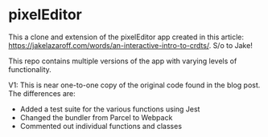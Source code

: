 # pixelEditor

This a clone and extension of the pixelEditor app created in this article: <https://jakelazaroff.com/words/an-interactive-intro-to-crdts/>. S/o to Jake!

This repo contains multiple versions of the app with varying levels of functionality.

V1:
This is near one-to-one copy of the original code found in the blog post. The differences are:

- Added a test suite for the various functions using Jest
- Changed the bundler from Parcel to Webpack
- Commented out individual functions and classes
